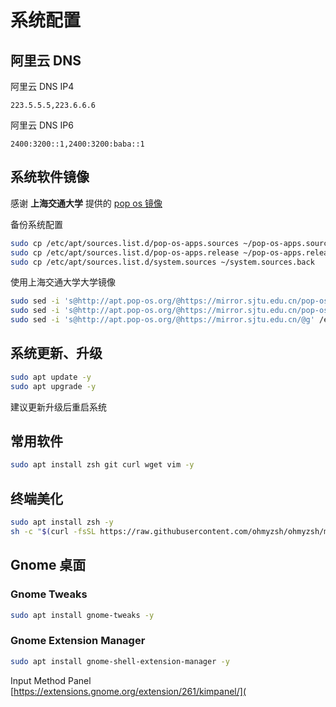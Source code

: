 # 系统配置

## 阿里云 DNS

阿里云 DNS IP4

```
223.5.5.5,223.6.6.6
```

阿里云 DNS IP6

```
2400:3200::1,2400:3200:baba::1
```

## 系统软件镜像

感谢 **上海交通大学** 提供的 [pop os 镜像](https://mirror.sjtu.edu.cn/docs/pop-os)

备份系统配置

```bash
sudo cp /etc/apt/sources.list.d/pop-os-apps.sources ~/pop-os-apps.sources.back
sudo cp /etc/apt/sources.list.d/pop-os-apps.release ~/pop-os-apps.release.back
sudo cp /etc/apt/sources.list.d/system.sources ~/system.sources.back
```
使用上海交通大学大学镜像

```bash
sudo sed -i 's@http://apt.pop-os.org/@https://mirror.sjtu.edu.cn/pop-os/@g' /etc/apt/sources.list.d/pop-os-apps.sources
sudo sed -i 's@http://apt.pop-os.org/@https://mirror.sjtu.edu.cn/pop-os/@g' /etc/apt/sources.list.d/pop-os-release.sources
sudo sed -i 's@http://apt.pop-os.org/@https://mirror.sjtu.edu.cn/@g' /etc/apt/sources.list.d/system.sources
```


## 系统更新、升级

```bash
sudo apt update -y
sudo apt upgrade -y
```

建议更新升级后重启系统

## 常用软件

```bash
sudo apt install zsh git curl wget vim -y
```

## 终端美化

```bash
sudo apt install zsh -y
sh -c "$(curl -fsSL https://raw.githubusercontent.com/ohmyzsh/ohmyzsh/master/tools/install.sh)"
```

## Gnome 桌面

### Gnome Tweaks

```bash
sudo apt install gnome-tweaks -y
```

### Gnome Extension Manager

```bash
sudo apt install gnome-shell-extension-manager -y
```

Input Method Panel [https://extensions.gnome.org/extension/261/kimpanel/](